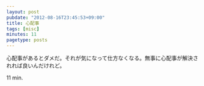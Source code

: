```yaml
---
layout: post
pubdate: "2012-08-16T23:45:53+09:00"
title: 心配事
tags: [misc]
minutes: 11
pagetype: posts
---
```

心配事があるとダメだ。それが気になって仕方なくなる。無事に心配事が解決されれば良いんだけれど。

11 min.


